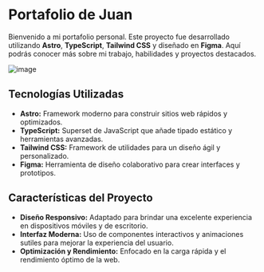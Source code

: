 # Portafolio de Juan

Bienvenido a mi portafolio personal. Este proyecto fue desarrollado utilizando **Astro**, **TypeScript**, **Tailwind CSS** y diseñado en **Figma**. Aquí podrás conocer más sobre mi trabajo, habilidades y proyectos destacados.

![image](https://github.com/user-attachments/assets/a942fb55-1dd7-42e5-afaa-efc7380edcd5)

## Tecnologías Utilizadas

- **Astro:** Framework moderno para construir sitios web rápidos y optimizados.
- **TypeScript:** Superset de JavaScript que añade tipado estático y herramientas avanzadas.
- **Tailwind CSS:** Framework de utilidades para un diseño ágil y personalizado.
- **Figma:** Herramienta de diseño colaborativo para crear interfaces y prototipos.

## Características del Proyecto

- **Diseño Responsivo:** Adaptado para brindar una excelente experiencia en dispositivos móviles y de escritorio.
- **Interfaz Moderna:** Uso de componentes interactivos y animaciones sutiles para mejorar la experiencia del usuario.
- **Optimización y Rendimiento:** Enfocado en la carga rápida y el rendimiento óptimo de la web.

